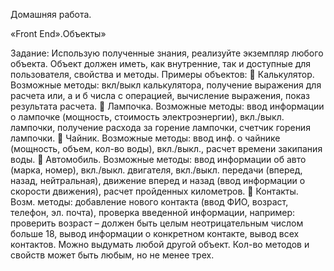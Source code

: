 

Домашняя работа.

«Front End».Объекты»


Задание: Использую полученные знания, реализуйте экземпляр любого объекта. Объект
должен иметь, как внутренние, так и доступные для пользователя, свойства и методы.
Примеры объектов:
 Калькулятор. Возможные методы: вкл/выкл калькулятора, получение выражения для
расчета или, а и б числа с операцией, вычисление выражения, показ результата расчета.
 Лампочка. Возможные методы: ввод информации о лампочке (мощность, стоимость
электроэнергии), вкл./выкл. лампочки, получение расхода за горение лампочки,
счетчик горения лампочки.
 Чайник. Возможные методы: ввод инф. о чайнике (мощность, объем, кол-во воды),
вкл./выкл., расчет времени закипания воды.
 Автомобиль. Возможные методы: ввод информации об авто (марка, номер), вкл./выкл.
двигателя, вкл./выкл. передачи (вперед, назад, нейтральная), движение вперед и назад
(ввод информации о скорости движения), расчет пройденных километров.
 Контакты. Возм. методы: добавление нового контакта (ввод ФИО, возраст, телефон, эл.
почта), проверка введенной информации, например: проверить возраст – должен быть
целым неотрицательным числом больше 18, вывод информации о конкретном
контакте, вывод всех контактов.
Можно выдумать любой другой объект. Кол-во методов и свойств может быть любым, но не
менее трех.
